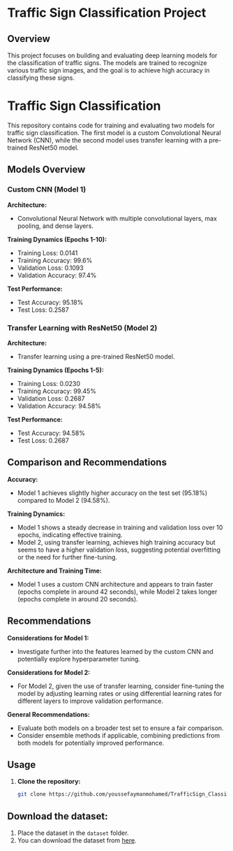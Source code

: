 # Traffic Sign Classification Project

## Overview
This project focuses on building and evaluating deep learning models for the classification of traffic signs. The models are trained to recognize various traffic sign images, and the goal is to achieve high accuracy in classifying these signs.

# Traffic Sign Classification

This repository contains code for training and evaluating two models for traffic sign classification. The first model is a custom Convolutional Neural Network (CNN), while the second model uses transfer learning with a pre-trained ResNet50 model.

## Models Overview

### Custom CNN (Model 1)

**Architecture:**
- Convolutional Neural Network with multiple convolutional layers, max pooling, and dense layers.

**Training Dynamics (Epochs 1-10):**
- Training Loss: 0.0141
- Training Accuracy: 99.6%
- Validation Loss: 0.1093
- Validation Accuracy: 97.4%

**Test Performance:**
- Test Accuracy: 95.18%
- Test Loss: 0.2587

### Transfer Learning with ResNet50 (Model 2)

**Architecture:**
- Transfer learning using a pre-trained ResNet50 model.

**Training Dynamics (Epochs 1-5):**
- Training Loss: 0.0230
- Training Accuracy: 99.45%
- Validation Loss: 0.2687
- Validation Accuracy: 94.58%

**Test Performance:**
- Test Accuracy: 94.58%
- Test Loss: 0.2687

## Comparison and Recommendations

**Accuracy:**
- Model 1 achieves slightly higher accuracy on the test set (95.18%) compared to Model 2 (94.58%).

**Training Dynamics:**
- Model 1 shows a steady decrease in training and validation loss over 10 epochs, indicating effective training.
- Model 2, using transfer learning, achieves high training accuracy but seems to have a higher validation loss, suggesting potential overfitting or the need for further fine-tuning.

**Architecture and Training Time:**
- Model 1 uses a custom CNN architecture and appears to train faster (epochs complete in around 42 seconds), while Model 2 takes longer (epochs complete in around 20 seconds).

## Recommendations

**Considerations for Model 1:**
- Investigate further into the features learned by the custom CNN and potentially explore hyperparameter tuning.

**Considerations for Model 2:**
- For Model 2, given the use of transfer learning, consider fine-tuning the model by adjusting learning rates or using differential learning rates for different layers to improve validation performance.

**General Recommendations:**
- Evaluate both models on a broader test set to ensure a fair comparison.
- Consider ensemble methods if applicable, combining predictions from both models for potentially improved performance.


## Usage
1. **Clone the repository:**
   ```bash
   git clone https://github.com/youssefaymanmohamed/TrafficSign_Classifier.git

## Download the dataset:

1. Place the dataset in the `dataset` folder.
2. You can download the dataset from [here](https://www.kaggle.com/datasets/sarthakvajpayee/ai-indian-license-plate-recognition-data/download?datasetVersionNumber=1).
